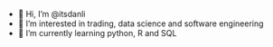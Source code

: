 - 👋 Hi, I’m @itsdanli
- 👀 I’m interested in trading, data science and software engineering
- 🌱 I’m currently learning python, R and SQL

<!---
itsdanli/itsdanli is a ✨ special ✨ repository because its `README.md` (this file) appears on your GitHub profile.
You can click the Preview link to take a look at your changes.
--->
